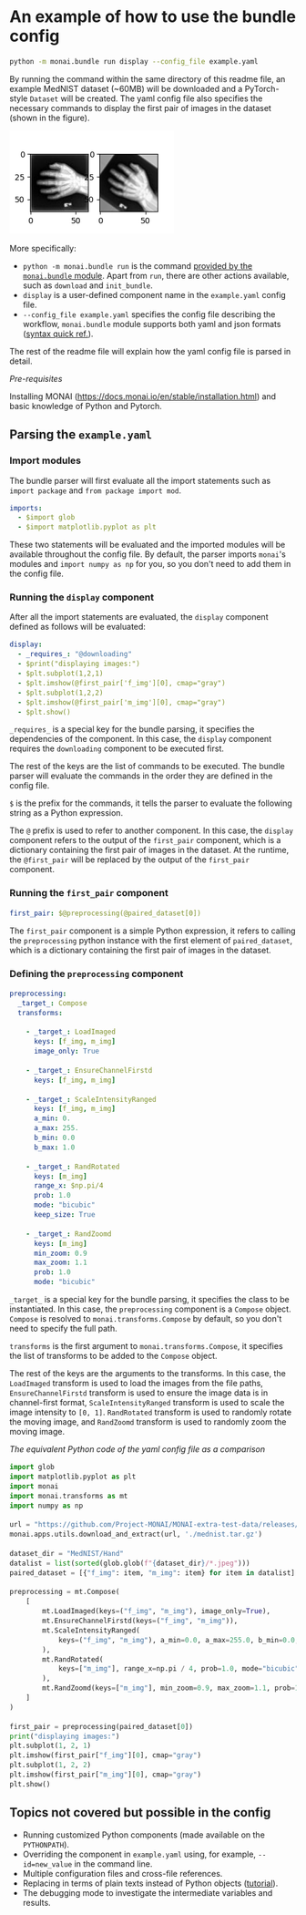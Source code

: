 # An example of how to use the bundle config

```bash
python -m monai.bundle run display --config_file example.yaml
```

By running the command within the same directory of this readme file, an example MedNIST dataset (~60MB) will be downloaded
and a PyTorch-style `Dataset` will be created. The yaml config file also specifies the necessary commands to display the first pair of images in the dataset (shown in the figure).

<div> <img src="../../figures/mednist_config_intro.png"/> </div>

More specifically:
- `python -m monai.bundle run` is the command [provided by the `monai.bundle` module](https://docs.monai.io/en/stable/bundle.html#monai.bundle.run). Apart from `run`, there are other actions available, such as `download` and `init_bundle`.
- `display` is a user-defined component name in the `example.yaml` config file.
- `--config_file example.yaml` specifies the config file describing the workflow, `monai.bundle` module supports both yaml and json formats ([syntax quick ref.](https://docs.monai.io/en/stable/config_syntax.html)).

The rest of the readme file will explain how the yaml config file is parsed in detail.

_Pre-requisites_

Installing MONAI (<https://docs.monai.io/en/stable/installation.html>) and basic knowledge of Python and Pytorch.

## Parsing the `example.yaml`

### Import modules

The bundle parser will first evaluate all the import statements such as `import package` and `from package import mod`.

```yaml
imports:
  - $import glob
  - $import matplotlib.pyplot as plt
```

These two statements will be evaluated and the imported modules will be available throughout the config file.
By default, the parser imports `monai`'s modules and `import numpy as np` for you, so you don't need to add them in the config file.

### Running the `display` component

After all the import statements are evaluated, the `display` component defined as follows will be evaluated:

```yaml
display:
  - _requires_: "@downloading"
  - $print("displaying images:")
  - $plt.subplot(1,2,1)
  - $plt.imshow(@first_pair['f_img'][0], cmap="gray")
  - $plt.subplot(1,2,2)
  - $plt.imshow(@first_pair['m_img'][0], cmap="gray")
  - $plt.show()
```

`_requires_` is a special key for the bundle parsing, it specifies the dependencies of the component. In this case, the `display` component requires the `downloading` component to be executed first.

The rest of the keys are the list of commands to be executed. The bundle parser will evaluate the commands in the order they are defined in the config file.

`$` is the prefix for the commands, it tells the parser to evaluate the following string as a Python expression.

The `@` prefix is used to refer to another component. In this case, the `display` component refers to the output of the `first_pair` component, which is a dictionary containing the first pair of images in the dataset.
At the runtime, the `@first_pair` will be replaced by the output of the `first_pair` component.

### Running the `first_pair` component

```yaml
first_pair: $@preprocessing(@paired_dataset[0])
```

The `first_pair` component is a simple Python expression, it refers to calling the `preprocessing` python instance with the first element of `paired_dataset`, which is a dictionary containing the first pair of images in the dataset.

### Defining the `preprocessing` component

```yaml
preprocessing:
  _target_: Compose
  transforms:

    - _target_: LoadImaged
      keys: [f_img, m_img]
      image_only: True

    - _target_: EnsureChannelFirstd
      keys: [f_img, m_img]

    - _target_: ScaleIntensityRanged
      keys: [f_img, m_img]
      a_min: 0.
      a_max: 255.
      b_min: 0.0
      b_max: 1.0

    - _target_: RandRotated
      keys: [m_img]
      range_x: $np.pi/4
      prob: 1.0
      mode: "bicubic"
      keep_size: True

    - _target_: RandZoomd
      keys: [m_img]
      min_zoom: 0.9
      max_zoom: 1.1
      prob: 1.0
      mode: "bicubic"
```

`_target_` is a special key for the bundle parsing, it specifies the class to be instantiated. In this case, the `preprocessing` component is a `Compose` object. `Compose` is resolved to `monai.transforms.Compose` by default, so you don't need to specify the full path.

`transforms` is the first argument to `monai.transforms.Compose`, it specifies the list of transforms to be added to the `Compose` object.

The rest of the keys are the arguments to the transforms. In this case, the `LoadImaged` transform is used to load the images from the file paths, `EnsureChannelFirstd` transform is used to ensure the image data is in channel-first format, `ScaleIntensityRanged` transform is used to scale the image intensity to `[0, 1]`. `RandRotated` transform is used to randomly rotate the moving image, and `RandZoomd` transform is used to randomly zoom the moving image.


_The equivalent Python code of the yaml config file as a comparison_

```py
import glob
import matplotlib.pyplot as plt
import monai
import monai.transforms as mt
import numpy as np

url = "https://github.com/Project-MONAI/MONAI-extra-test-data/releases/download/0.8.1/MedNIST.tar.gz"
monai.apps.utils.download_and_extract(url, './mednist.tar.gz')

dataset_dir = "MedNIST/Hand"
datalist = list(sorted(glob.glob(f"{dataset_dir}/*.jpeg")))
paired_dataset = [{"f_img": item, "m_img": item} for item in datalist]

preprocessing = mt.Compose(
    [
        mt.LoadImaged(keys=("f_img", "m_img"), image_only=True),
        mt.EnsureChannelFirstd(keys=("f_img", "m_img")),
        mt.ScaleIntensityRanged(
            keys=("f_img", "m_img"), a_min=0.0, a_max=255.0, b_min=0.0, b_max=1.0
        ),
        mt.RandRotated(
            keys=["m_img"], range_x=np.pi / 4, prob=1.0, mode="bicubic", keep_size=True
        ),
        mt.RandZoomd(keys=["m_img"], min_zoom=0.9, max_zoom=1.1, prob=1.0, mode="bicubic"),
    ]
)

first_pair = preprocessing(paired_dataset[0])
print("displaying images:")
plt.subplot(1, 2, 1)
plt.imshow(first_pair["f_img"][0], cmap="gray")
plt.subplot(1, 2, 2)
plt.imshow(first_pair["m_img"][0], cmap="gray")
plt.show()

```

## Topics not covered but possible in the config

- Running customized Python components (made available on the `PYTHONPATH`).
- Overriding the component in `example.yaml` using, for example, `--id=new_value` in the command line.
- Multiple configuration files and cross-file references.
- Replacing in terms of plain texts instead of Python objects ([tutorial](../get_started.md)).
- The debugging mode to investigate the intermediate variables and results.

